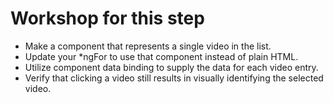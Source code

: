# Workshop for this step

* Make a component that represents a single video in the list.
* Update your *ngFor to use that component instead of plain HTML.
* Utilize component data binding to supply the data for each video entry.
* Verify that clicking a video still results in visually identifying
  the selected video.
